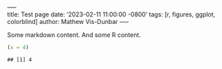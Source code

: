 –––  
title: Test page date: ‘2023-02-11 11:00:00 -0800’ tags: \[r, figures,
ggplot, colorblind\] author: Mathew Vis-Dunbar –––

Some markdown content. And some R content.

``` r
(x = 4)
```

    ## [1] 4
